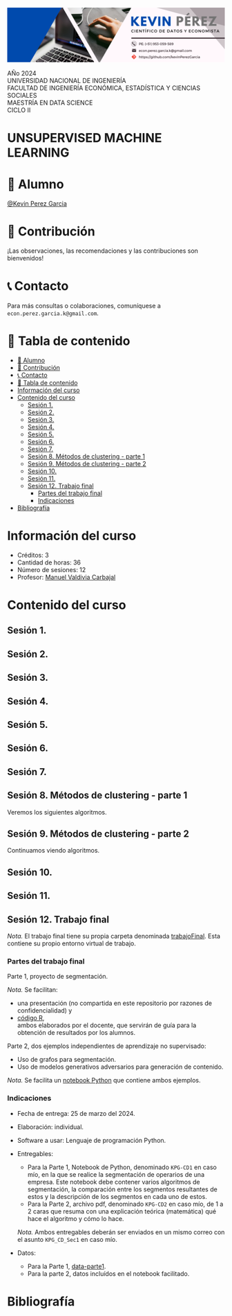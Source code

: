 ![logo](https://github.com/kevinPerezGarcia/kevinPerezGarcia/blob/main/logo.png)

<p>
AÑo 2024 <br>
UNIVERSIDAD NACIONAL DE INGENIERÍA <br>
FACULTAD DE INGENIERÍA ECONÓMICA, ESTADÍSTICA Y CIENCIAS SOCIALES <br>
MAESTRÍA EN DATA SCIENCE <br>
CICLO II <br>
</p>

<h1>UNSUPERVISED MACHINE LEARNING</h1>

# 👥 Alumno

[@Kevin Perez Garcia](https://www.linkedin.com/in/kevinperezgarcia)

# 🤝 Contribución

¡Las observaciones, las recomendaciones y las contribuciones son bienvenidos!

# 📞 Contacto

Para más consultas o colaboraciones, comuníquese a `econ.perez.garcia.k@gmail.com`.

# 📌 Tabla de contenido
- [👥 Alumno](#-alumno)
- [🤝 Contribución](#-contribución)
- [📞 Contacto](#-contacto)
- [📌 Tabla de contenido](#-tabla-de-contenido)
- [Información del curso](#información-del-curso)
- [Contenido del curso](#contenido-del-curso)
  - [Sesión 1.](#sesión-1)
  - [Sesión 2.](#sesión-2)
  - [Sesión 3.](#sesión-3)
  - [Sesión 4.](#sesión-4)
  - [Sesión 5.](#sesión-5)
  - [Sesión 6.](#sesión-6)
  - [Sesión 7.](#sesión-7)
  - [Sesión 8. Métodos de clustering - parte 1](#sesión-8-métodos-de-clustering---parte-1)
  - [Sesión 9. Métodos de clustering - parte 2](#sesión-9-métodos-de-clustering---parte-2)
  - [Sesión 10.](#sesión-10)
  - [Sesión 11.](#sesión-11)
  - [Sesión 12. Trabajo final](#sesión-12-trabajo-final)
    - [Partes del trabajo final](#partes-del-trabajo-final)
    - [Indicaciones](#indicaciones)
- [Bibliografía](#bibliografía)

# Información del curso

* Créditos: 3
* Cantidad de horas: 36
* Número de sesiones: 12
* Profesor: [Manuel Valdivia Carbajal](https://www.linkedin.com/in/manuel-valdivia-73534760/)

# Contenido del curso

## Sesión 1.

## Sesión 2.

## Sesión 3.

## Sesión 4.

## Sesión 5.

## Sesión 6.

## Sesión 7.

## Sesión 8. Métodos de clustering - parte 1

Veremos los siguientes algoritmos.

## Sesión 9. Métodos de clustering - parte 2

Continuamos viendo algoritmos.

## Sesión 10.

## Sesión 11.

## Sesión 12. Trabajo final

*Nota.* El trabajo final tiene su propia carpeta denominada [trabajoFinal](./trabajoFinal/). Esta contiene su propio entorno virtual de trabajo. 

### Partes del trabajo final

Parte 1, proyecto de segmentación.

*Nota.* Se facilitan:
* una presentación (no compartida en este repositorio por razones de confidencialidad) y
* [código R](./notebooks/codigoR.html),<br>
ambos elaborados por el docente, que servirán de guía para la obtención de resultados por los alumnos.

Parte 2, dos ejemplos independientes de aprendizaje no supervisado:
* Uso de grafos para segmentación.
* Uso de modelos generativos adversarios para generación de contenido.

*Nota.* Se facilita un [notebook Python](./notebooks/notebookPython.ipynb) que contiene ambos ejemplos.

### Indicaciones
* Fecha de entrega: 25 de marzo del 2024.
* Elaboración: individual.
* Software a usar: Lenguaje de programación Python.
* Entregables:
  * Para la Parte 1, Notebook de Python, denominado `KPG-CD1` en caso mío, en la que se realice la segmentación de operarios de una empresa. Este notebook debe contener varios algoritmos de segmentación, la comparación entre los segmentos resultantes de estos y la descripción de los segmentos en cada uno de estos.
  * Para la Parte 2, archivo pdf, denominado `KPG-CD2` en caso mío, de 1 a 2 caras que resuma con una explicación teórica (matemática) qué hace el algoritmo y cómo lo hace.

  *Nota.* Ambos entregables deberán ser enviados en un mismo correo con el asunto `KPG_CD_Sec1` en caso mío.
* Datos:
  * Para la Parte 1, [data-parte1](./data/raw/data-parte1.csv).
  * Para la parte 2, datos incluídos en el notebook facilitado.

# Bibliografía